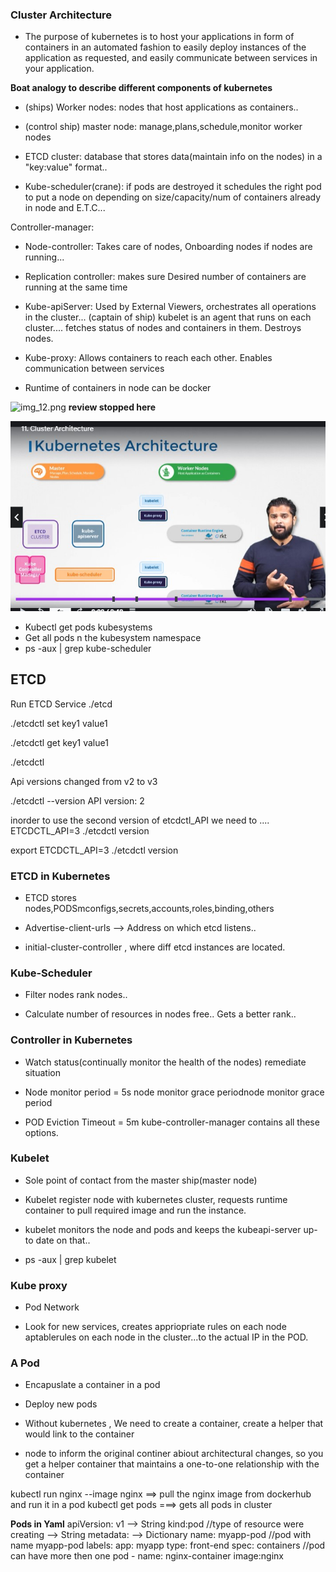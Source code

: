 ### Cluster Architecture

- The purpose of kubernetes is to host your applications in form of containers in an automated fashion
  to easily deploy instances of the application as requested, and easily communicate between services in your application.

**Boat analogy to describe different components of kubernetes**

- (ships) Worker nodes: nodes that host applications as containers..
- (control ship) master node: manage,plans,schedule,monitor worker nodes

- ETCD cluster: database that stores data(maintain info on the nodes) in a "key:value" format..
- Kube-scheduler(crane): if pods are destroyed it schedules the right pod to put a node on depending on size/capacity/num of containers already in node and E.T.C...


Controller-manager:
- Node-controller: Takes care of nodes, Onboarding nodes if nodes are running... 
- Replication controller: makes sure Desired number of containers are running at the same time 

- Kube-apiServer:
  Used by External Viewers, orchestrates all operations in the cluster...
  (captain of ship) kubelet is an agent that runs on each cluster.... fetches status of nodes and containers in them. Destroys nodes.

- Kube-proxy: Allows containers to reach each other. Enables communication between services

- Runtime of containers in node can be docker

![img_12.png](kubearchitect2.png)
**review stopped here**

  ![kubeArchitect.jpg](img/kubeArchitect.jpg)

- Kubectl get pods kubesystems
- Get all pods n the kubesystem namespace
- ps -aux | grep kube-scheduler

## ETCD

Run ETCD Service
./etcd

./etcdctl set key1 value1

./etcdctl get key1
value1

./etcdctl

Api versions changed from v2 to v3

./etcdctl --version
API version: 2

inorder to use the second version of etcdctl_API we need to ....
ETCDCTL_API=3 ./etcdctl version

export ETCDCTL_API=3 ./etcdctl version

### ETCD in Kubernetes

- ETCD stores nodes,PODSmconfigs,secrets,accounts,roles,binding,others

- Advertise-client-urls --> Address on which etcd listens..

- initial-cluster-controller , where diff etcd instances are located.

### Kube-Scheduler

- Filter nodes rank nodes..

- Calculate number of resources in nodes free.. Gets a better rank..

### Controller in Kubernetes

- Watch status(continually monitor the health of the nodes) remediate situation

- Node monitor period = 5s node monitor grace periodnode monitor grace period

- POD Eviction Timeout = 5m kube-controller-manager contains all these options.

### Kubelet

- Sole point of contact from the master ship(master node)

- Kubelet register node with kubernetes cluster, requests runtime container to pull required image and run the instance.

- kubelet monitors the node and pods and keeps the kubeapi-server up-to date on that..

- ps -aux | grep kubelet

### Kube proxy

- Pod Network

- Look for new services, creates appriopriate rules on each node
  aptablerules on each node in the cluster...to the actual IP in the POD.

### A Pod

- Encapuslate a container in a pod
- Deploy new pods

- Without kubernetes , We need to create a container, create a helper that would link to the container
- node to inform the original continer abiout architectural changes, so you get a helper container that maintains a one-to-one relationship with the container

kubectl run nginx --image nginx ==> pull the nginx image from dockerhub and run it in a pod
kubectl get pods ===> gets all pods in cluster

**Pods in Yaml**
apiVersion: v1 --> String
kind:pod //type of resource were creating --> String
metadata: --> Dictionary
name: myapp-pod //pod with name myapp-pod
labels:
app: myapp
type: front-end
spec:
containers //pod can have more then one pod - name: nginx-container
image:nginx
